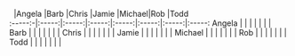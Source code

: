 &nbsp;  |Angela |Barb   |Chris  |Jamie  |Michael|Rob    |Todd   
:-----:-|:-----:|:-----:|:-----:|:-----:|:-----:|:-----:|:-----:
Angela  |       |       |       |       |       |       |
Barb    |       |       |       |       |       |       |
Chris   |       |       |       |       |       |       |
Jamie   |       |       |       |       |       |       |
Michael |       |       |       |       |       |       |
Rob     |       |       |       |       |       |       |
Todd    |       |       |       |       |       |       |